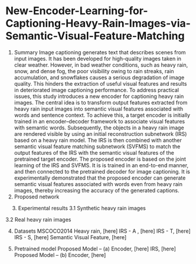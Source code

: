 # New-Encoder-Learning-for-Captioning-Heavy-Rain-Images-via-Semantic-Visual-Feature-Matching

1.	Summary
Image captioning generates text that describes scenes from input images. It has been developed for high-quality images taken in clear weather. However, in bad weather conditions, such as heavy rain, snow, and dense fog, the poor visibility owing to rain streaks, rain accumulation, and snowflakes causes a serious degradation of image quality. This hinders the extraction of useful visual features and results in deteriorated image captioning performance. To address practical issues, this study introduces a new encoder for captioning heavy rain images. The central idea is to transform output features extracted from heavy rain input images into semantic visual features associated with words and sentence context. To achieve this, a target encoder is initially trained in an encoder–decoder framework to associate visual features with semantic words. Subsequently, the objects in a heavy rain image are rendered visible by using an initial reconstruction subnetwork (IRS) based on a heavy rain model. The IRS is then combined with another semantic visual feature matching subnetwork (SVFMS) to match the output features of the IRS with the semantic visual features of the pretrained target encoder. The proposed encoder is based on the joint learning of the IRS and SVFMS. It is is trained in an end-to-end manner, and then connected to the pretrained decoder for image captioning. It is experimentally demonstrated that the proposed encoder can generate semantic visual features associated with words even from heavy rain images, thereby increasing the accuracy of the generated captions. 
 
2.	Proposed network
  

 
3.	Experimental results
3.1 Synthetic heavy rain images
 
3.2 Real heavy rain images
 

4.	Datasets
MSCOCO2014 
	Heavy rain,  [here]
	IRS - A ,  [here]
	IRS - T,  [here]
	IRS - S,  [here]
	Semantic Visual Feature, [here]

5.	Pretrained model
Proposed Model – (a)
	Encoder, [here]
	IRS, [here]
Proposed Model – (b)
	Encoder, [here]


